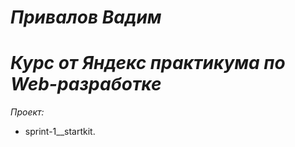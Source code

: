 # *Привалов Вадим*
# *Курс от Яндекс практикума по Web-разработке*

*Проект:*
- sprint-1__startkit.
